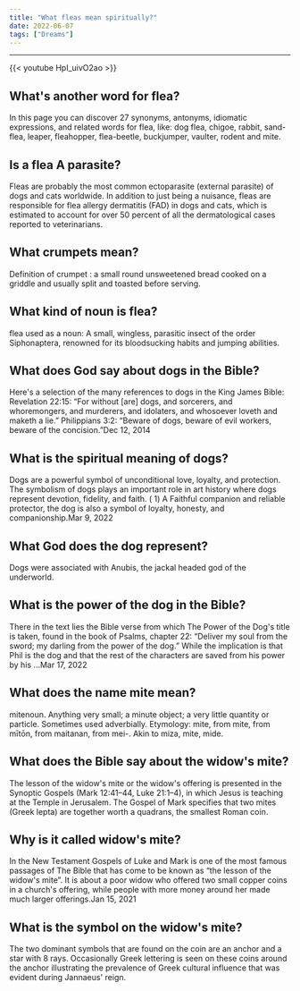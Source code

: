 ```yaml
---
title: "What fleas mean spiritually?"
date: 2022-06-07
tags: ["Dreams"]
---
```


---
{{< youtube HpI_uivO2ao >}}
## What's another word for flea?
In this page you can discover 27 synonyms, antonyms, idiomatic expressions, and related words for flea, like: dog flea, chigoe, rabbit, sand-flea, leaper, fleahopper, flea-beetle, buckjumper, vaulter, rodent and mite.

## Is a flea A parasite?
Fleas are probably the most common ectoparasite (external parasite) of dogs and cats worldwide. In addition to just being a nuisance, fleas are responsible for flea allergy dermatitis (FAD) in dogs and cats, which is estimated to account for over 50 percent of all the dermatological cases reported to veterinarians.

## What crumpets mean?
Definition of crumpet : a small round unsweetened bread cooked on a griddle and usually split and toasted before serving.

## What kind of noun is flea?
flea used as a noun: A small, wingless, parasitic insect of the order Siphonaptera, renowned for its bloodsucking habits and jumping abilities.

## What does God say about dogs in the Bible?
Here's a selection of the many references to dogs in the King James Bible: Revelation 22:15: “For without [are] dogs, and sorcerers, and whoremongers, and murderers, and idolaters, and whosoever loveth and maketh a lie.” Philippians 3:2: “Beware of dogs, beware of evil workers, beware of the concision.”Dec 12, 2014

## What is the spiritual meaning of dogs?
Dogs are a powerful symbol of unconditional love, loyalty, and protection. The symbolism of dogs plays an important role in art history where dogs represent devotion, fidelity, and faith. ( 1) A Faithful companion and reliable protector, the dog is also a symbol of loyalty, honesty, and companionship.Mar 9, 2022

## What God does the dog represent?
Dogs were associated with Anubis, the jackal headed god of the underworld.

## What is the power of the dog in the Bible?
There in the text lies the Bible verse from which The Power of the Dog's title is taken, found in the book of Psalms, chapter 22: “Deliver my soul from the sword; my darling from the power of the dog.” While the implication is that Phil is the dog and that the rest of the characters are saved from his power by his ...Mar 17, 2022

## What does the name mite mean?
mitenoun. Anything very small; a minute object; a very little quantity or particle. Sometimes used adverbially. Etymology: mite, from mite, from mītōn, from maitanan, from mei-. Akin to miza, mite, mide.

## What does the Bible say about the widow's mite?
The lesson of the widow's mite or the widow's offering is presented in the Synoptic Gospels (Mark 12:41–44, Luke 21:1–4), in which Jesus is teaching at the Temple in Jerusalem. The Gospel of Mark specifies that two mites (Greek lepta) are together worth a quadrans, the smallest Roman coin.

## Why is it called widow's mite?
In the New Testament Gospels of Luke and Mark is one of the most famous passages of The Bible that has come to be known as “the lesson of the widow's mite”. It is about a poor widow who offered two small copper coins in a church's offering, while people with more money around her made much larger offerings.Jan 15, 2021

## What is the symbol on the widow's mite?
The two dominant symbols that are found on the coin are an anchor and a star with 8 rays. Occasionally Greek lettering is seen on these coins around the anchor illustrating the prevalence of Greek cultural influence that was evident during Jannaeus' reign.

